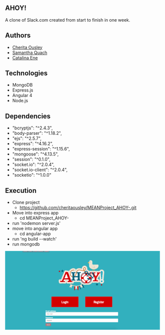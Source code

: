 ## AHOY!
A clone of Slack.com created from start to finish in one week.

## Authors
- [Cherita Ousley](https://github.com/cheritaousley)
- [Samantha Quach](https://github.com/samq1)
- [Catalina Ene](https://github.com/enecatalina)

## Technologies
- MongoDB
- Express.js
- Angular 4
- Node.js

## Dependencies
- "bcryptjs": "^2.4.3",
- "body-parser": "^1.18.2",
- "ejs": "^2.5.7",
- "express": "^4.16.2",
- "express-session": "^1.15.6",
- "mongoose": "^4.13.5",
- "session": "^0.1.0",
- "socket.io": "^2.0.4",
- "socket.io-client": "^2.0.4",
- "socketio": "^1.0.0"

## Execution
- Clone project
  - https://github.com/cheritaousley/MEANProject_AHOY-.git
- Move into express app
  - cd MEANProject_AHOY-
- run 'nodemon server.js' 
- move into angular app
  - cd angular-app
- run 'ng build --watch'
- run mongodb

![alt text](Ahoy!.png)
